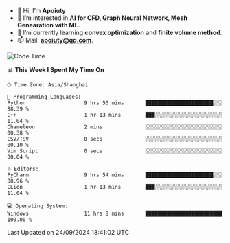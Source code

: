 - 👋 Hi, I’m **Apoiuty**
- 👀 I’m interested in **AI for CFD, Graph Neural Network, Mesh Genearation with ML.**
- 🌱 I’m currently learning **convex optimization** and **finite volume method**.
- 📫 Mail: **apoiuty@qq.com**.


<!--START_SECTION:waka-->
![Code Time](http://img.shields.io/badge/Code%20Time-1%2C262%20hrs%201%20min-blue)

📊 **This Week I Spent My Time On** 

```text
🕑︎ Time Zone: Asia/Shanghai

💬 Programming Languages: 
Python                   9 hrs 50 mins       ██████████████████████░░░   88.39 % 
C++                      1 hr 13 mins        ███░░░░░░░░░░░░░░░░░░░░░░   11.04 % 
Chameleon                2 mins              ░░░░░░░░░░░░░░░░░░░░░░░░░   00.38 % 
CSV/TSV                  0 secs              ░░░░░░░░░░░░░░░░░░░░░░░░░   00.10 % 
Vim Script               0 secs              ░░░░░░░░░░░░░░░░░░░░░░░░░   00.04 % 

🔥 Editors: 
PyCharm                  9 hrs 54 mins       ██████████████████████░░░   88.96 % 
CLion                    1 hr 13 mins        ███░░░░░░░░░░░░░░░░░░░░░░   11.04 % 

💻 Operating System: 
Windows                  11 hrs 8 mins       █████████████████████████   100.00 % 
```


 Last Updated on 24/09/2024 18:41:02 UTC
<!--END_SECTION:waka-->



<!---
Apoiuty/Apoiuty is a ✨ special ✨ repository because its `README.md` (this file) appears on your GitHub profile.
You can click the Preview link to take a look at your changes.
--->
